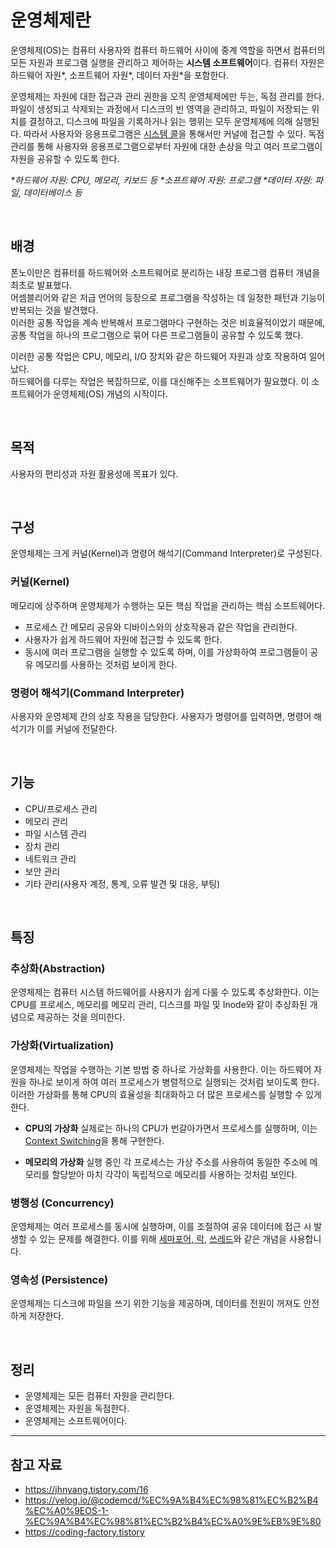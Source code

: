 # 운영체제란
운영체제(OS)는 컴퓨터 사용자와 컴퓨터 하드웨어 사이에 중계 역할을 하면서 컴퓨터의 모든 자원과 프로그램 실행을 관리하고 제어하는 **시스템 소프트웨어**이다. 컴퓨터 자원은 하드웨어 자원*, 소프트웨어 자원*, 데이터 자원*을 포함한다.  

운영체제는 자원에 대한 접근과 관리 권한을 오직 운영체제에만 두는, 독점 관리를 한다. 파일이 생성되고 삭제되는 과정에서 디스크의 빈 영역을 관리하고, 파일이 저장되는 위치를 결정하고, 디스크에 파일을 기록하거나 읽는 행위는 모두 운영체제에 의해 실행된다. 따라서 사용자와 응용프로그램은 [시스템 콜](https://github.com/da-in/tech-interview-study/blob/a7a8895a8beb964a43bba9247b7fb2e355a2b3d8/CS%20Deep%20Dive/Operating%20System/%EC%8B%9C%EC%8A%A4%ED%85%9C%20%EC%BD%9C(System%20Call).md)을 통해서만 커널에 접근할 수 있다. 독점 관리를 통해 사용자와 응용프로그램으로부터 자원에 대한 손상을 막고 여러 프로그램이 자원을 공유할 수 있도록 한다.  

_\*하드웨어 자원: CPU, 메모리, 키보드 등_
_\*소프트웨어 자원: 프로그램_
_\*데이터 자원: 파일, 데이터베이스 등_

<br>

## 배경
폰노이만은 컴퓨터를 하드웨어와 소프트웨어로 분리하는 내장 프로그램 컴퓨터 개념을 최초로 발표했다.  
어셈블리어와 같은 저급 언어의 등장으로 프로그램을 작성하는 데 일정한 패턴과 기능이 반복되는 것을 발견했다.  
이러한 공통 작업을 계속 반복해서 프로그램마다 구현하는 것은 비효율적이었기 때문에, 공통 작업을 하나의 프로그램으로 묶어 다른 프로그램들이 공유할 수 있도록 했다.

이러한 공통 작업은 CPU, 메모리, I/O 장치와 같은 하드웨어 자원과 상호 작용하여 일어났다.  
하드웨어를 다루는 작업은 복잡하므로, 이를 대신해주는 소프트웨어가 필요했다. 이 소프트웨어가 운영체제(OS) 개념의 시작이다.

<br>

## 목적
사용자의 편리성과 자원 활용성에 목표가 있다.

<br>

## 구성
운영체제는 크게 커널(Kernel)과 명령어 해석기(Command Interpreter)로 구성된다.  

### 커널(Kernel)
메모리에 상주하며 운영체제가 수행하는 모든 핵심 작업을 관리하는 핵심 소프트웨어다.  
- 프로세스 간 메모리 공유와 디바이스와의 상호작용과 같은 작업을 관리한다.
- 사용자가 쉽게 하드웨어 자원에 접근할 수 있도록 한다.
- 동시에 여러 프로그램을 실행할 수 있도록 하며, 이를 가상화하여 프로그램들이 공유 메모리를 사용하는 것처럼 보이게 한다.

### 명령어 해석기(Command Interpreter)
사용자와 운영체제 간의 상호 작용을 담당한다. 사용자가 명령어를 입력하면, 명령어 해석기가 이를 커널에 전달한다.

<br>

## 기능
* CPU/프로세스 관리
* 메모리 관리
* 파일 시스템 관리
* 장치 관리
* 네트워크 관리
* 보안 관리
* 기타 관리(사용자 계정, 통계, 오류 발견 및 대응, 부팅)

<br>

## 특징

### 추상화(Abstraction)

운영체제는 컴퓨터 시스템 하드웨어를 사용자가 쉽게 다룰 수 있도록 추상화한다. 이는 CPU를 프로세스, 메모리를 메모리 관리, 디스크를 파일 및 Inode와 같이 추상화된 개념으로 제공하는 것을 의미한다.

### 가상화(Virtualization)

운영체제는 작업을 수행하는 기본 방법 중 하나로 가상화를 사용한다. 이는 하드웨어 자원을 하나로 보이게 하여 여러 프로세스가 병렬적으로 실행되는 것처럼 보이도록 한다. 이러한 가상화를 통해 CPU의 효율성을 최대화하고 더 많은 프로세스를 실행할 수 있게 한다.

* **CPU의 가상화**
  실제로는 하나의 CPU가 번갈아가면서 프로세스를 실행하며, 이는 [Context Switching](https://github.com/da-in/tech-interview-study/blob/main/CS%20Deep%20Dive/Operating%20System/PCB%20&%20Context%20Switching.md)을 통해 구현한다.

* **메모리의 가상화**
  실행 중인 각 프로세스는 가상 주소를 사용하여 동일한 주소에 메모리를 할당받아 마치 각각이 독립적으로 메모리를 사용하는 것처럼 보인다.

### 병행성 (Concurrency)
운영체제는 여러 프로세스를 동시에 실행하며, 이를 조절하여 공유 데이터에 접근 시 발생할 수 있는 문제를 해결한다. 이를 위해 [세마포어, 락](https://github.com/da-in/tech-interview-study/blob/main/CS%20Deep%20Dive/Operating%20System/%EC%84%B8%EB%A7%88%ED%8F%AC%EC%96%B4(Semaphore)%20%26%20%EB%AE%A4%ED%85%8D%EC%8A%A4(Mutex).md), [쓰레드](https://github.com/da-in/tech-interview-study/blob/main/CS%20Deep%20Dive/Operating%20System/%ED%94%84%EB%A1%9C%EC%84%B8%EC%8A%A4%20&%20%EC%8A%A4%EB%A0%88%EB%93%9C.md)와 같은 개념을 사용합니다.

### 영속성 (Persistence)
운영체제는 디스크에 파일을 쓰기 위한 기능을 제공하며, 데이터를 전원이 꺼져도 안전하게 저장한다.

<br>

## 정리
* 운영체제는 모든 컴퓨터 자원을 관리한다.
* 운영체제는 자원을 독점한다.
* 운영체제는 소프트웨어이다.

---

## 참고 자료
- https://jhnyang.tistory.com/16
- https://velog.io/@codemcd/%EC%9A%B4%EC%98%81%EC%B2%B4%EC%A0%9EOS-1-%EC%9A%B4%EC%98%81%EC%B2%B4%EC%A0%9E%EB%9E%80
- https://coding-factory.tistory